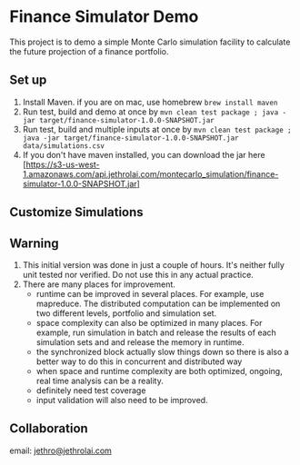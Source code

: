 # Finance Simulator Demo
This project is to demo a simple Monte Carlo simulation facility to calculate the future projection of a finance portfolio.  

## Set up 
1. Install Maven. if you are on mac, use homebrew `brew install maven`
2. Run test, build and demo at once by `mvn clean test package ; java -jar target/finance-simulator-1.0.0-SNAPSHOT.jar`
3. Run test, build and multiple inputs at once by `mvn clean test package ; java -jar target/finance-simulator-1.0.0-SNAPSHOT.jar data/simulations.csv`
4. If you don't have maven installed, you can download the jar here [https://s3-us-west-1.amazonaws.com/api.jethrolai.com/montecarlo_simulation/finance-simulator-1.0.0-SNAPSHOT.jar]

## Customize Simulations


## Warning
1. This initial version was done in just a couple of hours. It's neither fully unit tested nor verified. Do not use this in any actual practice.
2. There are many places for improvement. 
    * runtime can be improved in several places. For example, use mapreduce. The distributed computation can be implemented on two different levels, portfolio and simulation set. 
    * space complexity can also be optimized in many places. For example, run simulation in batch and release the results of each simulation sets and and release the memory in runtime. 
    * the synchronized block actually slow things down so there is also a better way to do this in concurrent and distributed way
    * when space and runtime complexity are both optimized, ongoing, real time analysis can be a reality. 
    * definitely need test coverage
    * input validation will also need to be improved.    


## Collaboration
  email: jethro@jethrolai.com
